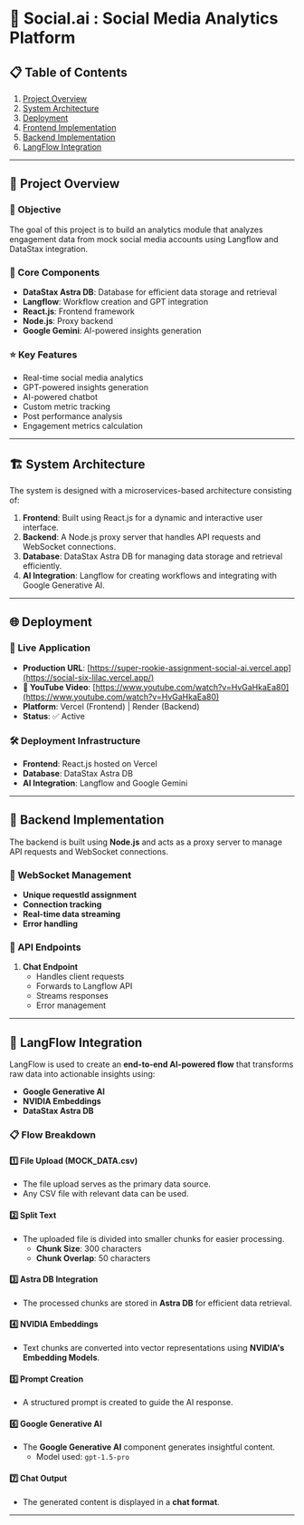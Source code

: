 # 🧠 Social.ai : Social Media Analytics Platform

## 📋 Table of Contents

1. [Project Overview](#project-overview)
2. [System Architecture](#system-architecture)
3. [Deployment](#deployment)
4. [Frontend Implementation](#frontend-implementation)
5. [Backend Implementation](#backend-implementation)
6. [LangFlow Integration](#langflow-integration)

---

## 🚀 Project Overview

### 🎯 Objective

The goal of this project is to build an analytics module that analyzes engagement data from mock social media accounts using Langflow and DataStax integration.

### 🔑 Core Components

- **DataStax Astra DB**: Database for efficient data storage and retrieval
- **Langflow**: Workflow creation and GPT integration
- **React.js**: Frontend framework
- **Node.js**: Proxy backend
- **Google Gemini**: AI-powered insights generation

### ⭐ Key Features

- Real-time social media analytics
- GPT-powered insights generation
- AI-powered chatbot
- Custom metric tracking
- Post performance analysis
- Engagement metrics calculation

---

## 🏗️ System Architecture

The system is designed with a microservices-based architecture consisting of:

1. **Frontend**: Built using React.js for a dynamic and interactive user interface.
2. **Backend**: A Node.js proxy server that handles API requests and WebSocket connections.
3. **Database**: DataStax Astra DB for managing data storage and retrieval efficiently.
4. **AI Integration**: Langflow for creating workflows and integrating with Google Generative AI.

---

## 🌐 Deployment

### 📡 Live Application

- **Production URL**: [https://super-rookie-assignment-social-ai.vercel.app](https://social-six-lilac.vercel.app/)
- **🎥 YouTube Video**: [https://www.youtube.com/watch?v=HvGaHkaEa80](https://www.youtube.com/watch?v=HvGaHkaEa80)
- **Platform**: Vercel (Frontend) | Render (Backend)
- **Status**: ✅ Active

### 🛠️ Deployment Infrastructure

- **Frontend**: React.js hosted on Vercel
- **Database**: DataStax Astra DB
- **AI Integration**: Langflow and Google Gemini

---

## 🔧 Backend Implementation

The backend is built using **Node.js** and acts as a proxy server to manage API requests and WebSocket connections.

### 🔄 WebSocket Management

- **Unique requestId assignment**
- **Connection tracking**
- **Real-time data streaming**
- **Error handling**

### 📡 API Endpoints

1. **Chat Endpoint**
   - Handles client requests
   - Forwards to Langflow API
   - Streams responses
   - Error management

---

## 🤖 LangFlow Integration

LangFlow is used to create an **end-to-end AI-powered flow** that transforms raw data into actionable insights using:

- **Google Generative AI**
- **NVIDIA Embeddings**
- **DataStax Astra DB**

### 📋 Flow Breakdown

#### 1️⃣ File Upload (MOCK_DATA.csv)

- The file upload serves as the primary data source.
- Any CSV file with relevant data can be used.

#### 2️⃣ Split Text

- The uploaded file is divided into smaller chunks for easier processing.
  - **Chunk Size**: 300 characters
  - **Chunk Overlap**: 50 characters

#### 3️⃣ Astra DB Integration

- The processed chunks are stored in **Astra DB** for efficient data retrieval.

#### 4️⃣ NVIDIA Embeddings

- Text chunks are converted into vector representations using **NVIDIA's Embedding Models**.

#### 5️⃣ Prompt Creation

- A structured prompt is created to guide the AI response.

#### 6️⃣ Google Generative AI

- The **Google Generative AI** component generates insightful content.
  - Model used: `gpt-1.5-pro`

#### 7️⃣ Chat Output

- The generated content is displayed in a **chat format**.

---
